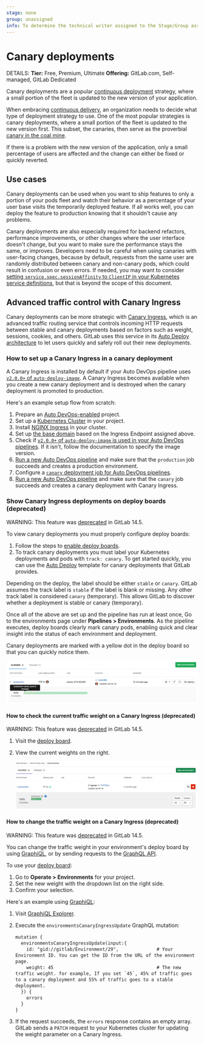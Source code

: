 ```yaml
---
stage: none
group: unassigned
info: To determine the technical writer assigned to the Stage/Group associated with this page, see https://handbook.gitlab.com/handbook/product/ux/technical-writing/#assignments
---
```


# Canary deployments

DETAILS:
**Tier:** Free, Premium, Ultimate
**Offering:** GitLab.com, Self-managed, GitLab Dedicated

Canary deployments are a popular [continuous deployment](https://en.wikipedia.org/wiki/Continuous_deployment)
strategy, where a small portion of the fleet is updated to the new version of
your application.

When embracing [continuous delivery](https://about.gitlab.com/blog/2016/08/05/continuous-integration-delivery-and-deployment-with-gitlab/), an organization needs to decide what
type of deployment strategy to use. One of the most popular strategies is canary
deployments, where a small portion of the fleet is updated to the new version
first. This subset, the canaries, then serve as the proverbial
[canary in the coal mine](https://en.wiktionary.org/wiki/canary_in_a_coal_mine).

If there is a problem with the new version of the application, only a small
percentage of users are affected and the change can either be fixed or quickly
reverted.

## Use cases

Canary deployments can be used when you want to ship features to only a portion of
your pods fleet and watch their behavior as a percentage of your user base
visits the temporarily deployed feature. If all works well, you can deploy the
feature to production knowing that it shouldn't cause any problems.

Canary deployments are also especially required for backend refactors, performance
improvements, or other changes where the user interface doesn't change, but you
want to make sure the performance stays the same, or improves. Developers need
to be careful when using canaries with user-facing changes, because by default,
requests from the same user are randomly distributed between canary and
non-canary pods, which could result in confusion or even errors. If needed, you
may want to consider
[setting `service.spec.sessionAffinity` to `ClientIP` in your Kubernetes service definitions](https://kubernetes.io/docs/concepts/services-networking/service/#virtual-ips-and-service-proxies),
but that is beyond the scope of this document.

## Advanced traffic control with Canary Ingress

Canary deployments can be more strategic with [Canary Ingress](https://kubernetes.github.io/ingress-nginx/user-guide/nginx-configuration/annotations/#canary),
which is an advanced traffic routing service that controls incoming HTTP
requests between stable and canary deployments based on factors such as weight, sessions, cookies,
and others. GitLab uses this service in its [Auto Deploy architecture](../../topics/autodevops/upgrading_auto_deploy_dependencies.md#v2-chart-resource-architecture)
to let users quickly and safely roll out their new deployments.

### How to set up a Canary Ingress in a canary deployment

A Canary Ingress is installed by default if your Auto DevOps pipeline uses
[`v2.0.0+` of `auto-deploy-image`](../../topics/autodevops/upgrading_auto_deploy_dependencies.md#verify-dependency-versions).
A Canary Ingress becomes available when you create a new canary deployment and is destroyed when the
canary deployment is promoted to production.

Here's an example setup flow from scratch:

1. Prepare an [Auto DevOps-enabled](../../topics/autodevops/index.md) project.
1. Set up a [Kubernetes Cluster](../../user/infrastructure/clusters/index.md) in your project.
1. Install [NGINX Ingress](https://github.com/kubernetes/ingress-nginx/tree/master/charts/ingress-nginx) in your cluster.
1. Set up [the base domain](../../user/project/clusters/gitlab_managed_clusters.md#base-domain) based on the Ingress
   Endpoint assigned above.
1. Check if [`v2.0.0+` of `auto-deploy-image` is used in your Auto DevOps pipelines](../../topics/autodevops/upgrading_auto_deploy_dependencies.md#verify-dependency-versions).
   If it isn't, follow the documentation to specify the image version.
1. [Run a new Auto DevOps pipeline](../../ci/pipelines/index.md#run-a-pipeline-manually)
   and make sure that the `production` job succeeds and creates a production environment.
1. Configure a [`canary` deployment job for Auto DevOps pipelines](../../topics/autodevops/cicd_variables.md#deploy-policy-for-canary-environments).
1. [Run a new Auto DevOps pipeline](../../ci/pipelines/index.md#run-a-pipeline-manually)
   and make sure that the `canary` job succeeds and creates a canary deployment with Canary Ingress.

### Show Canary Ingress deployments on deploy boards (deprecated)

WARNING:
This feature was [deprecated](https://gitlab.com/groups/gitlab-org/configure/-/epics/8) in GitLab 14.5.

To view canary deployments you must properly configure deploy boards:

1. Follow the steps to [enable deploy boards](deploy_boards.md#enabling-deploy-boards).
1. To track canary deployments you must label your Kubernetes deployments and
   pods with `track: canary`. To get started quickly, you can use the [Auto Deploy](../../topics/autodevops/stages.md#auto-deploy)
   template for canary deployments that GitLab provides.

Depending on the deploy, the label should be either `stable` or `canary`.
GitLab assumes the track label is `stable` if the label is blank or missing.
Any other track label is considered `canary` (temporary).
This allows GitLab to discover whether a deployment is stable or canary (temporary).

Once all of the above are set up and the pipeline has run at least once,
Go to the environments page under **Pipelines > Environments**.
As the pipeline executes, deploy boards clearly mark canary pods, enabling
quick and clear insight into the status of each environment and deployment.

Canary deployments are marked with a yellow dot in the deploy board so that you
can quickly notice them.

![Canary deployments on deploy board](img/deploy_boards_canary_deployments_v9_2.png)

#### How to check the current traffic weight on a Canary Ingress (deprecated)

WARNING:
This feature was [deprecated](https://gitlab.com/groups/gitlab-org/configure/-/epics/8) in GitLab 14.5.

1. Visit the [deploy board](../../user/project/deploy_boards.md).
1. View the current weights on the right.

   ![Rollout Status Canary Ingress](img/canary_weight_v13_7.png)

#### How to change the traffic weight on a Canary Ingress (deprecated)

WARNING:
This feature was [deprecated](https://gitlab.com/groups/gitlab-org/configure/-/epics/8) in GitLab 14.5.

You can change the traffic weight in your environment's deploy board by using [GraphiQL](../../api/graphql/getting_started.md#graphiql),
or by sending requests to the [GraphQL API](../../api/graphql/getting_started.md#command-line).

To use your [deploy board](../../user/project/deploy_boards.md):

1. Go to **Operate > Environments** for your project.
1. Set the new weight with the dropdown list on the right side.
1. Confirm your selection.

Here's an example using [GraphiQL](../../api/graphql/getting_started.md#graphiql):

1. Visit [GraphiQL Explorer](https://gitlab.com/-/graphql-explorer).
1. Execute the `environmentsCanaryIngressUpdate` GraphQL mutation:

   ```shell
   mutation {
     environmentsCanaryIngressUpdate(input:{
       id: "gid://gitlab/Environment/29",              # Your Environment ID. You can get the ID from the URL of the environment page.
       weight: 45                                      # The new traffic weight. for example, If you set `45`, 45% of traffic goes to a canary deployment and 55% of traffic goes to a stable deployment.
     }) {
       errors
     }
   }
   ```

1. If the request succeeds, the `errors` response contains an empty array. GitLab sends a `PATCH`
   request to your Kubernetes cluster for updating the weight parameter on a Canary Ingress.
